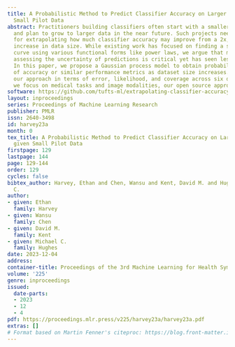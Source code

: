 ```yaml
---
title: A Probabilistic Method to Predict Classifier Accuracy on Larger Datasets given
  Small Pilot Data
abstract: Practitioners building classifiers often start with a smaller pilot dataset
  and plan to grow to larger data in the near future. Such projects need a toolkit
  for extrapolating how much classifier accuracy may improve from a 2x, 10x, or 50x
  increase in data size. While existing work has focused on finding a single “best-fit”
  curve using various functional forms like power laws, we argue that modeling and
  assessing the uncertainty of predictions is critical yet has seen less attention.
  In this paper, we propose a Gaussian process model to obtain probabilistic extrapolations
  of accuracy or similar performance metrics as dataset size increases. We evaluate
  our approach in terms of error, likelihood, and coverage across six datasets. Though
  we focus on medical tasks and image modalities, our open source approach generalizes to any kind of classifier.
software: https://github.com/tufts-ml/extrapolating-classifier-accuracy-to-larger-datasets
layout: inproceedings
series: Proceedings of Machine Learning Research
publisher: PMLR
issn: 2640-3498
id: harvey23a
month: 0
tex_title: A Probabilistic Method to Predict Classifier Accuracy on Larger Datasets
  given Small Pilot Data
firstpage: 129
lastpage: 144
page: 129-144
order: 129
cycles: false
bibtex_author: Harvey, Ethan and Chen, Wansu and Kent, David M. and Hughes, Michael
  C.
author:
- given: Ethan
  family: Harvey
- given: Wansu
  family: Chen
- given: David M.
  family: Kent
- given: Michael C.
  family: Hughes
date: 2023-12-04
address: 
container-title: Proceedings of the 3rd Machine Learning for Health Symposium
volume: '225'
genre: inproceedings
issued:
  date-parts:
  - 2023
  - 12
  - 4
pdf: https://proceedings.mlr.press/v225/harvey23a/harvey23a.pdf
extras: []
# Format based on Martin Fenner's citeproc: https://blog.front-matter.io/posts/citeproc-yaml-for-bibliographies/
---
```

